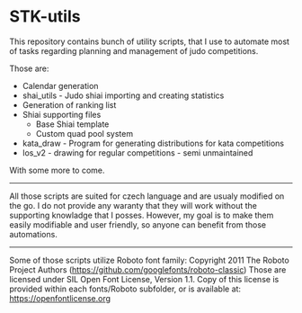# STK-utils

This repository contains bunch of utility scripts, that I use to automate most of tasks regarding planning and management of judo competitions. 

Those are:
- Calendar generation
- shai_utils - Judo shiai importing and creating statistics
- Generation of ranking list
- Shiai supporting files
  - Base Shiai template
  - Custom quad pool system
- kata_draw - Program for generating distributions for kata competitions
- los_v2 - drawing for regular competitions - semi unmaintained

With some more to come.

---

All those scripts are suited for czech language and are usualy modified on the go. I do not provide any waranty that they will work without the supporting knowladge that I posses. However, my goal is to make them easily modifiable and user friendly, so anyone can benefit from those automations.

---

Some of those scripts utilize Roboto font family: Copyright 2011 The Roboto Project Authors (https://github.com/googlefonts/roboto-classic)
Those are licensed under SIL Open Font License, Version 1.1.
Copy of this license is provided within each fonts/Roboto subfolder, or is available at: https://openfontlicense.org
